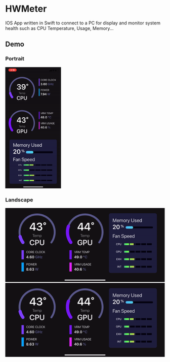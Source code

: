 # HWMeter

IOS App written in Swift to connect to a PC for display and monitor system health such as CPU Temperature, Usage, Memory...


## Demo
### Portrait
 <img src="https://raw.githubusercontent.com/duymnguyen9/HWMeter/master/hwmeter_demo.gif" width="35%">

### Landscape
![](hwmeter_demo2.gif)
 <img src="https://raw.githubusercontent.com/duymnguyen9/HWMeter/master/hwmeter_demo2.gif">
